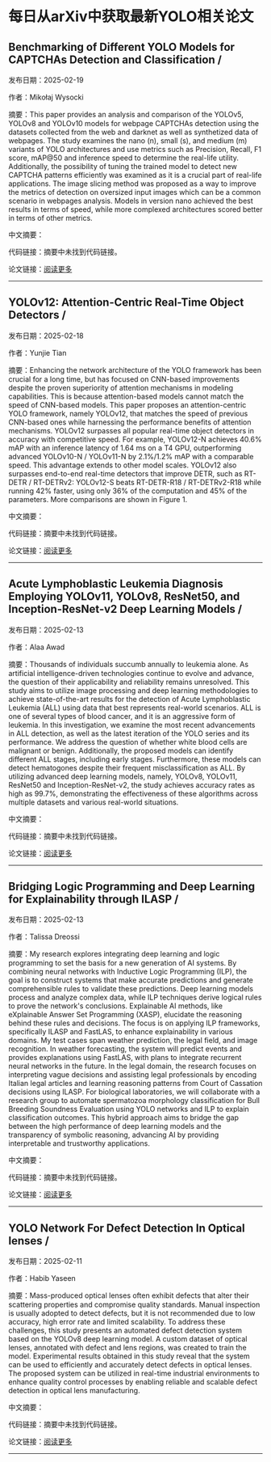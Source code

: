 # 每日从arXiv中获取最新YOLO相关论文


## Benchmarking of Different YOLO Models for CAPTCHAs Detection and Classification / 

发布日期：2025-02-19

作者：Mikołaj Wysocki

摘要：This paper provides an analysis and comparison of the YOLOv5, YOLOv8 and YOLOv10 models for webpage CAPTCHAs detection using the datasets collected from the web and darknet as well as synthetized data of webpages. The study examines the nano \(n\), small \(s\), and medium \(m\) variants of YOLO architectures and use metrics such as Precision, Recall, F1 score, mAP@50 and inference speed to determine the real\-life utility. Additionally, the possibility of tuning the trained model to detect new CAPTCHA patterns efficiently was examined as it is a crucial part of real\-life applications. The image slicing method was proposed as a way to improve the metrics of detection on oversized input images which can be a common scenario in webpages analysis. Models in version nano achieved the best results in terms of speed, while more complexed architectures scored better in terms of other metrics.

中文摘要：


代码链接：摘要中未找到代码链接。

论文链接：[阅读更多](http://arxiv.org/abs/2502.13740v1)

---


## YOLOv12: Attention\-Centric Real\-Time Object Detectors / 

发布日期：2025-02-18

作者：Yunjie Tian

摘要：Enhancing the network architecture of the YOLO framework has been crucial for a long time, but has focused on CNN\-based improvements despite the proven superiority of attention mechanisms in modeling capabilities. This is because attention\-based models cannot match the speed of CNN\-based models. This paper proposes an attention\-centric YOLO framework, namely YOLOv12, that matches the speed of previous CNN\-based ones while harnessing the performance benefits of attention mechanisms. YOLOv12 surpasses all popular real\-time object detectors in accuracy with competitive speed. For example, YOLOv12\-N achieves 40.6% mAP with an inference latency of 1.64 ms on a T4 GPU, outperforming advanced YOLOv10\-N / YOLOv11\-N by 2.1%/1.2% mAP with a comparable speed. This advantage extends to other model scales. YOLOv12 also surpasses end\-to\-end real\-time detectors that improve DETR, such as RT\-DETR / RT\-DETRv2: YOLOv12\-S beats RT\-DETR\-R18 / RT\-DETRv2\-R18 while running 42% faster, using only 36% of the computation and 45% of the parameters. More comparisons are shown in Figure 1.

中文摘要：


代码链接：摘要中未找到代码链接。

论文链接：[阅读更多](http://arxiv.org/abs/2502.12524v1)

---


## Acute Lymphoblastic Leukemia Diagnosis Employing YOLOv11, YOLOv8, ResNet50, and Inception\-ResNet\-v2 Deep Learning Models / 

发布日期：2025-02-13

作者：Alaa Awad

摘要：Thousands of individuals succumb annually to leukemia alone. As artificial intelligence\-driven technologies continue to evolve and advance, the question of their applicability and reliability remains unresolved. This study aims to utilize image processing and deep learning methodologies to achieve state\-of\-the\-art results for the detection of Acute Lymphoblastic Leukemia \(ALL\) using data that best represents real\-world scenarios. ALL is one of several types of blood cancer, and it is an aggressive form of leukemia. In this investigation, we examine the most recent advancements in ALL detection, as well as the latest iteration of the YOLO series and its performance. We address the question of whether white blood cells are malignant or benign. Additionally, the proposed models can identify different ALL stages, including early stages. Furthermore, these models can detect hematogones despite their frequent misclassification as ALL. By utilizing advanced deep learning models, namely, YOLOv8, YOLOv11, ResNet50 and Inception\-ResNet\-v2, the study achieves accuracy rates as high as 99.7%, demonstrating the effectiveness of these algorithms across multiple datasets and various real\-world situations.

中文摘要：


代码链接：摘要中未找到代码链接。

论文链接：[阅读更多](http://arxiv.org/abs/2502.09804v1)

---


## Bridging Logic Programming and Deep Learning for Explainability through ILASP / 

发布日期：2025-02-13

作者：Talissa Dreossi

摘要：My research explores integrating deep learning and logic programming to set the basis for a new generation of AI systems. By combining neural networks with Inductive Logic Programming \(ILP\), the goal is to construct systems that make accurate predictions and generate comprehensible rules to validate these predictions. Deep learning models process and analyze complex data, while ILP techniques derive logical rules to prove the network's conclusions. Explainable AI methods, like eXplainable Answer Set Programming \(XASP\), elucidate the reasoning behind these rules and decisions. The focus is on applying ILP frameworks, specifically ILASP and FastLAS, to enhance explainability in various domains. My test cases span weather prediction, the legal field, and image recognition. In weather forecasting, the system will predict events and provides explanations using FastLAS, with plans to integrate recurrent neural networks in the future. In the legal domain, the research focuses on interpreting vague decisions and assisting legal professionals by encoding Italian legal articles and learning reasoning patterns from Court of Cassation decisions using ILASP. For biological laboratories, we will collaborate with a research group to automate spermatozoa morphology classification for Bull Breeding Soundness Evaluation using YOLO networks and ILP to explain classification outcomes. This hybrid approach aims to bridge the gap between the high performance of deep learning models and the transparency of symbolic reasoning, advancing AI by providing interpretable and trustworthy applications.

中文摘要：


代码链接：摘要中未找到代码链接。

论文链接：[阅读更多](http://arxiv.org/abs/2502.09227v1)

---


## YOLO Network For Defect Detection In Optical lenses / 

发布日期：2025-02-11

作者：Habib Yaseen

摘要：Mass\-produced optical lenses often exhibit defects that alter their scattering properties and compromise quality standards. Manual inspection is usually adopted to detect defects, but it is not recommended due to low accuracy, high error rate and limited scalability. To address these challenges, this study presents an automated defect detection system based on the YOLOv8 deep learning model. A custom dataset of optical lenses, annotated with defect and lens regions, was created to train the model. Experimental results obtained in this study reveal that the system can be used to efficiently and accurately detect defects in optical lenses. The proposed system can be utilized in real\-time industrial environments to enhance quality control processes by enabling reliable and scalable defect detection in optical lens manufacturing.

中文摘要：


代码链接：摘要中未找到代码链接。

论文链接：[阅读更多](http://arxiv.org/abs/2502.07592v1)

---

